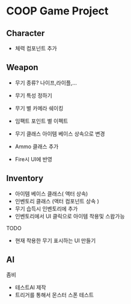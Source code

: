 # COOP Game Project
## Character
- 체력 컴포넌트 추가


## Weapon 
- 무기 종류? 
나이프,라이플,...
- 무기 특성 정하기
- 무기 별 카메라 쉐이킹
- 임팩트 포인트 별 이펙트
- 무기 클래스 아이템 베이스 상속으로 변경

- Ammo 클래스 추가
- Fire시 UI에 반영

## Inventory
- 아이템 베이스 클래스( 액터 상속) 
- 인벤토리 클래스 (액터 컴포넌트 상속 ) 
- 무기 습득시 인벤토리에 추가
- 인벤토리에서 UI 클릭으로 아이템 착용및 스왑가능

TODO
- 현재 착용한 무기 표시하는 UI 만들기


## AI
좀비
- 테스트AI 제작
- 트리거를 통해서 몬스터 스폰 테스트

